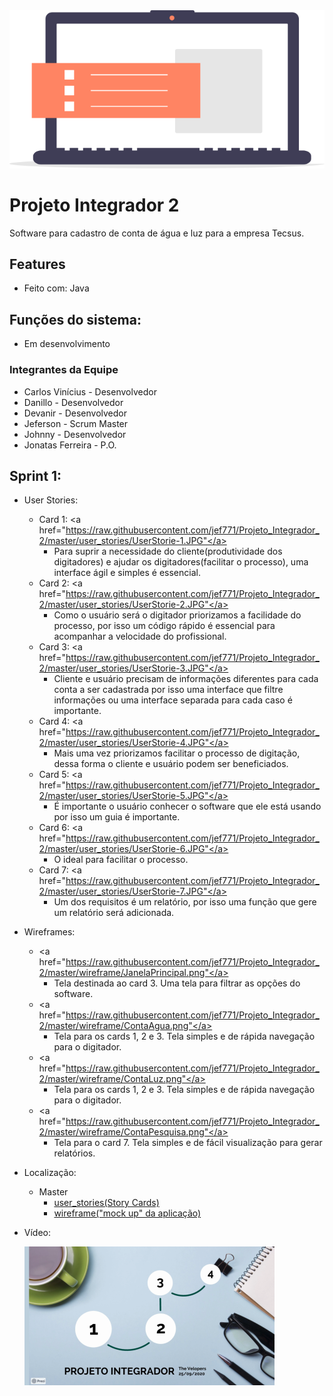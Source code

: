<img src="img/icone_pi.png" >

# Projeto Integrador 2

Software para cadastro de conta de água e luz para a empresa Tecsus.

## Features

- Feito com: Java

## Funções do sistema:

- Em desenvolvimento

### Integrantes da Equipe

- Carlos Vinícius - Desenvolvedor
- Danillo - Desenvolvedor
- Devanir - Desenvolvedor
- Jeferson - Scrum Master
- Johnny - Desenvolvedor
- Jonatas Ferreira - P.O.

## Sprint 1:

- User Stories:
  - Card 1: <a href="https://raw.githubusercontent.com/jef771/Projeto_Integrador_2/master/user_stories/UserStorie-1.JPG"</a>
    - Para suprir a necessidade do cliente(produtividade dos digitadores) e ajudar os digitadores(facilitar o processo), uma interface ágil e simples é essencial.
  - Card 2: <a href="https://raw.githubusercontent.com/jef771/Projeto_Integrador_2/master/user_stories/UserStorie-2.JPG"</a>
    - Como o usuário será o digitador priorizamos a facilidade do processo, por isso um código rápido é essencial para acompanhar a velocidade do profissional.
  - Card 3: <a href="https://raw.githubusercontent.com/jef771/Projeto_Integrador_2/master/user_stories/UserStorie-3.JPG"</a>
    - Cliente e usuário precisam de informações diferentes para cada conta a ser cadastrada por isso uma interface que filtre informações ou uma interface separada para cada caso é importante.
  - Card 4: <a href="https://raw.githubusercontent.com/jef771/Projeto_Integrador_2/master/user_stories/UserStorie-4.JPG"</a>
    - Mais uma vez priorizamos facilitar o processo de digitação, dessa forma o cliente e usuário podem ser beneficiados.
  - Card 5: <a href="https://raw.githubusercontent.com/jef771/Projeto_Integrador_2/master/user_stories/UserStorie-5.JPG"</a>
    - É importante o usuário conhecer o software que ele está usando por isso um guia é importante.
  - Card 6: <a href="https://raw.githubusercontent.com/jef771/Projeto_Integrador_2/master/user_stories/UserStorie-6.JPG"</a>
    - O ideal para facilitar o processo.
  - Card 7: <a href="https://raw.githubusercontent.com/jef771/Projeto_Integrador_2/master/user_stories/UserStorie-7.JPG"</a>
    - Um dos requisitos é um relatório, por isso uma função que gere um relatório será adicionada.

- Wireframes:
  - <a href="https://raw.githubusercontent.com/jef771/Projeto_Integrador_2/master/wireframe/JanelaPrincipal.png"</a>
    - Tela destinada ao card 3. Uma tela para filtrar as opções do software.
  - <a href="https://raw.githubusercontent.com/jef771/Projeto_Integrador_2/master/wireframe/ContaAgua.png"</a>
    - Tela para os cards 1, 2 e 3. Tela simples e de rápida navegação para o digitador.
  - <a href="https://raw.githubusercontent.com/jef771/Projeto_Integrador_2/master/wireframe/ContaLuz.png"</a>
    - Tela para os cards 1, 2 e 3. Tela simples e de rápida navegação para o digitador.
  - <a href="https://raw.githubusercontent.com/jef771/Projeto_Integrador_2/master/wireframe/ContaPesquisa.png"</a>
    - Tela para o card 7. Tela simples e de fácil visualização para gerar relatórios.
- Localização:
  - Master
    - <a href="https://github.com/jef771/Projeto_Integrador_2/tree/master/user_stories">user_stories(Story Cards)</a>
    - <a href="https://github.com/jef771/Projeto_Integrador_2/tree/master/wireframe">wireframe("mock up" da aplicação)</a>

- Vídeo:

  <a href="https://www.loom.com/share/e085cb7650184d1399aeca950f3490ed">
    <img src="img/video_icon.png" >
  </a> 
